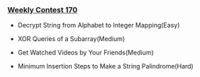 ### [Weekly Contest 170](https://leetcode.com/contest/weekly-contest-170)

- Decrypt String from Alphabet to Integer Mapping(Easy)

- XOR Queries of a Subarray(Medium)

- Get Watched Videos by Your Friends(Medium)

- Minimum Insertion Steps to Make a String Palindrome(Hard)
